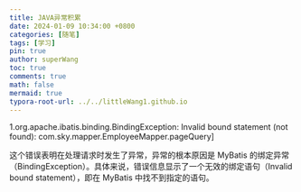 ```yaml
---
title: JAVA异常积累
date: 2024-01-09 10:34:00 +0800
categories: [随笔]
tags: [学习]
pin: true
author: superWang
toc: true
comments: true
math: false
mermaid: true
typora-root-url: ../../littleWang1.github.io
---
```


1.org.apache.ibatis.binding.BindingException: Invalid bound statement (not found): com.sky.mapper.EmployeeMapper.pageQuery] 

这个错误表明在处理请求时发生了异常，异常的根本原因是 MyBatis 的绑定异常（BindingException）。具体来说，错误信息显示了一个无效的绑定语句（Invalid bound statement），即在 MyBatis 中找不到指定的语句。

